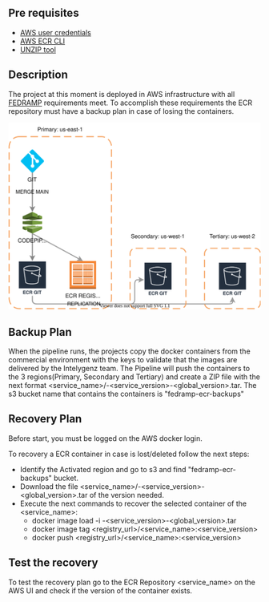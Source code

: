 ## Pre requisites
- [AWS user credentials](https://docs.aws.amazon.com/cli/latest/userguide/cli-configure-quickstart.html)
- [AWS ECR CLI](https://docs.aws.amazon.com/AmazonECR/latest/userguide/getting-started-cli.html)
- [UNZIP tool](https://speedysense.com/zip-and-unzip-command-in-ubuntu-terminal/)
## Description
The project at this moment is deployed in AWS infrastructure with all [FEDRAMP](https://www.fedramp.gov/)
requirements meet. To accomplish these requirements the ECR repository must have a backup plan in case of losing the containers.

![](../diagrams/workflows/backups/ecr.drawio.svg)

## Backup Plan
When the pipeline runs, the projects copy the docker containers from the commercial environment with the keys to validate that the images are delivered 
by the Intelygenz team. The Pipeline will push the containers to the 3 regions(Primary, Secondary and Tertiary) and create a ZIP file with the next
format <service_name>/<date>-<service_version>-<global_version>.tar. The s3 bucket name that contains the containers is "fedramp-ecr-backups"

## Recovery Plan
Before start, you must be logged on the AWS docker login.

To recovery a ECR container in case is lost/deleted follow the next steps:
- Identify the Activated region and go to s3 and find "fedramp-ecr-backups" bucket.
- Download the file <service_name>/<date>-<service_version>-<global_version>.tar of the version needed.
- Execute the next commands to recover the selected container of the <service_name>:
    - docker image load -i <date>-<service_version>-<global_version>.tar
    - docker image tag <registry_url>/<service_name>:<service_version>
    - docker push <registry_url>/<service_name>:<service_version>

## Test the recovery 
To test the recovery plan go to the ECR Repository <service_name> on the AWS UI and check if the version of the container exists.